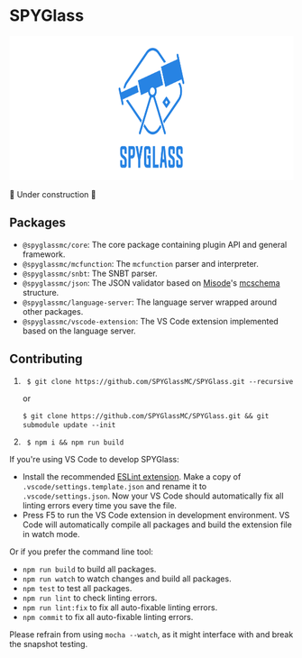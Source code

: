 # SPYGlass

<div align="center"><img src="https://raw.githubusercontent.com/SPYGlassMC/logo/main/banner.png" height="256px"></div>

🚧 Under construction 🚧

## Packages

- `@spyglassmc/core`: The core package containing plugin API and general framework.
- `@spyglassmc/mcfunction`: The `mcfunction` parser and interpreter.
- `@spyglassmc/snbt`: The SNBT parser.
- `@spyglassmc/json`: The JSON validator based on [Misode][misode]'s [mcschema][mcschema] structure.
- `@spyglassmc/language-server`: The language server wrapped around other packages.
- `@spyglassmc/vscode-extension`: The VS Code extension implemented based on the language server.

## Contributing

1. ```shell
	$ git clone https://github.com/SPYGlassMC/SPYGlass.git --recursive
	```
	or
	```shell
	$ git clone https://github.com/SPYGlassMC/SPYGlass.git && git submodule update --init
	```
2. ```shell
	$ npm i && npm run build
	```

If you're using VS Code to develop SPYGlass:

- Install the recommended [ESLint extension][eslint-extension]. Make a copy of `.vscode/settings.template.json` and rename it to `.vscode/settings.json`.
  Now your VS Code should automatically fix all linting errors every time you save the file.
- Press F5 to run the VS Code extension in development environment. VS Code will automatically compile all packages and build the extension file in watch mode.

Or if you prefer the command line tool:

- `npm run build` to build all packages.
- `npm run watch` to watch changes and build all packages.
- `npm test` to test all packages.
- `npm run lint` to check linting errors.
- `npm run lint:fix` to fix all auto-fixable linting errors.
- `npm commit` to fix all auto-fixable linting errors.

Please refrain from using `mocha --watch`, as it might interface with and break the snapshot testing.

[eslint-extension]: https://marketplace.visualstudio.com/items?itemName=dbaeumer.vscode-eslint
[misode]: https://github.com/misode
[mcschema]: https://github.com/misode/minecraft-schemas
